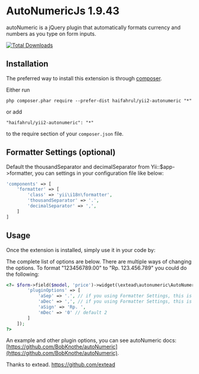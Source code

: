 AutoNumericJs 1.9.43
=============

autoNumeric is a jQuery plugin that automatically formats currency and numbers as you type on form inputs.

[![Total Downloads](https://poser.pugx.org/haifahrul/yii2-autonumeric/downloads)](https://packagist.org/packages/haifahrul/yii2-autonumeric)

Installation
------------

The preferred way to install this extension is through [composer](http://getcomposer.org/download/).

Either run

```
php composer.phar require --prefer-dist haifahrul/yii2-autonumeric "*"
```

or add

```
"haifahrul/yii2-autonumeric": "*"
```

to the require section of your `composer.json` file.

Formatter Settings (optional)
-----------------------------

Default the thousandSeparator and decimalSeparator from Yii::$app->formatter, you can settings in your configuration file like below:
``` php
'components' => [
    'formatter' => [
        'class' => 'yii\i18n\formatter',
        'thousandSeparator' => '.',
        'decimalSeparator' => ',',
    ]
]
```

Usage
-----

Once the extension is installed, simply use it in your code by:

The complete list of options are below.
There are multiple ways of changing the options. To format "123456789.00" to "Rp. 123.456.789" you could do the following:
```php
<?= $form->field($model, 'price')->widget(\extead\autonumeric\AutoNumeric::classname(), [
        'pluginOptions' => [
            'aSep' => '.', // if you using Formatter Settings, this is not necessary
            'aDec' => ',', // if you using Formatter Settings, this is not necessary
            'aSign' => 'Rp. ',
            'mDec' => '0' // default 2
        ]
    ]);
?>
```

An example and other plugin options, you can see autoNumeric docs: [https://github.com/BobKnothe/autoNumeric](https://github.com/BobKnothe/autoNumeric).

Thanks to extead. https://github.com/extead
